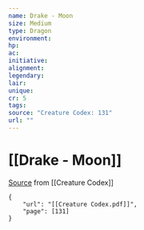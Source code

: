 ```yaml
---
name: Drake - Moon
size: Medium
type: Dragon
environment: 
hp: 
ac: 
initiative: 
alignment: 
legendary: 
lair: 
unique: 
cr: 5
tags: 
source: "Creature Codex: 131"
url: ""
---
```

# [[Drake - Moon]]

[Source](zotero://open-pdf/library/items/NTNKJRHG?page=131) from [[Creature Codex]]

```pdf
{
	"url": "[[Creature Codex.pdf]]",
	"page": [131]
}
```

